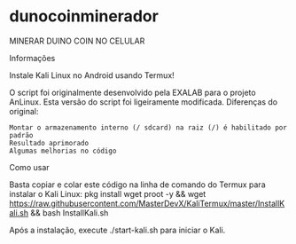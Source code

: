 # dunocoinminerador
MINERAR DUINO COIN NO CELULAR


Informações

Instale Kali Linux no Android usando Termux!

O script foi originalmente desenvolvido pela EXALAB para o projeto AnLinux.
Esta versão do script foi ligeiramente modificada.
Diferenças do original:

    Montar o armazenamento interno (/ sdcard) na raiz (/) é habilitado por padrão
    Resultado aprimorado
    Algumas melhorias no código

Como usar

Basta copiar e colar este código na linha de comando do Termux para instalar o Kali Linux:
pkg install wget proot -y && wget https://raw.githubusercontent.com/MasterDevX/KaliTermux/master/InstallKali.sh && bash InstallKali.sh

Após a instalação, execute ./start-kali.sh para iniciar o Kali.
